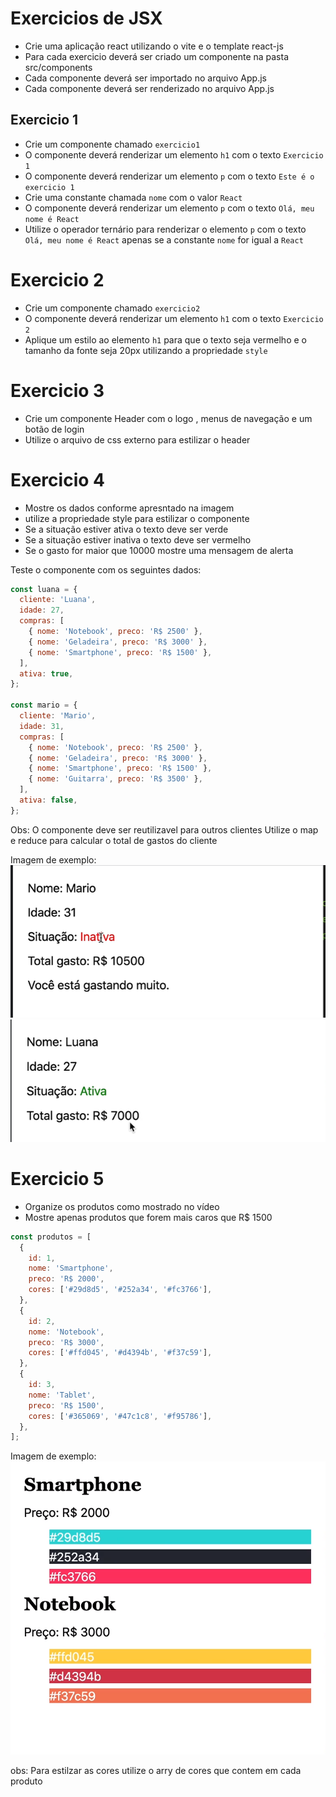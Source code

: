 # Exercicios de JSX 


- Crie uma aplicação react utilizando o vite e o template react-js
- Para cada exercicio deverá ser criado um componente na pasta src/components
- Cada componente deverá ser importado no arquivo App.js
- Cada componente deverá ser renderizado no arquivo App.js

## Exercicio 1

- Crie um componente chamado `exercicio1`
- O componente deverá renderizar um elemento `h1` com o texto `Exercicio 1`
- O componente deverá renderizar um elemento `p` com o texto `Este é o exercicio 1`
- Crie uma constante chamada `nome` com o valor `React`
- O componente deverá renderizar um elemento `p` com o texto `Olá, meu nome é React`
- Utilize o operador ternário para renderizar o elemento `p` com o texto `Olá, meu nome é React` apenas se a constante `nome` for igual a `React`

# Exercicio 2

- Crie um componente chamado `exercicio2`
- O componente deverá renderizar um elemento `h1` com o texto `Exercicio 2`
- Aplique um estilo ao elemento `h1` para que o texto seja vermelho e o tamanho da fonte seja 20px utilizando a propriedade `style`

# Exercicio 3
 - Crie um componente Header com o logo , menus de navegação e um botão de login
 - Utilize o arquivo de css externo para estilizar o header


# Exercicio 4
 - Mostre os dados conforme apresntado na imagem 
 - utilize a propriedade style para estilizar o componente
 - Se a situação estiver ativa o texto deve ser verde
 - Se a situação estiver inativa o texto deve ser vermelho
 -  Se o gasto for maior que 10000 mostre uma mensagem de alerta

Teste o componente com os seguintes dados:
```js
const luana = {
  cliente: 'Luana',
  idade: 27,
  compras: [
    { nome: 'Notebook', preco: 'R$ 2500' },
    { nome: 'Geladeira', preco: 'R$ 3000' },
    { nome: 'Smartphone', preco: 'R$ 1500' },
  ],
  ativa: true,
};

const mario = {
  cliente: 'Mario',
  idade: 31,
  compras: [
    { nome: 'Notebook', preco: 'R$ 2500' },
    { nome: 'Geladeira', preco: 'R$ 3000' },
    { nome: 'Smartphone', preco: 'R$ 1500' },
    { nome: 'Guitarra', preco: 'R$ 3500' },
  ],
  ativa: false,
};
```
Obs: O componente deve ser reutilizavel para outros clientes
Utilize o map e reduce para calcular o total de gastos do cliente

Imagem de exemplo:
![image](teste1.png)
![image](teste2.png)

# Exercicio 5 

- Organize os produtos como mostrado no vídeo
- Mostre apenas produtos que forem mais caros que R$ 1500

```jsx 	
const produtos = [
  {
    id: 1,
    nome: 'Smartphone',
    preco: 'R$ 2000',
    cores: ['#29d8d5', '#252a34', '#fc3766'],
  },
  {
    id: 2,
    nome: 'Notebook',
    preco: 'R$ 3000',
    cores: ['#ffd045', '#d4394b', '#f37c59'],
  },
  {
    id: 3,
    nome: 'Tablet',
    preco: 'R$ 1500',
    cores: ['#365069', '#47c1c8', '#f95786'],
  },
];

```

Imagem de exemplo:
![image](teste3.png)

obs: Para estilzar  as cores utilize o arry de cores que contem em cada produto














